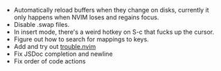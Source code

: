 - Automatically reload buffers when they change on disks, currently it only happens when NVIM loses and regains focus.
- Disable .swap files.
- In insert mode, there's a weird hotkey on S-c that fucks up the cursor.
- Figure out how to search for mappings to keys.
- Add and try out [ trouble.nvim ](https://github.com/folke/trouble.nvim)
- Fix JSDoc completion and newline
- Fix order of code actions

